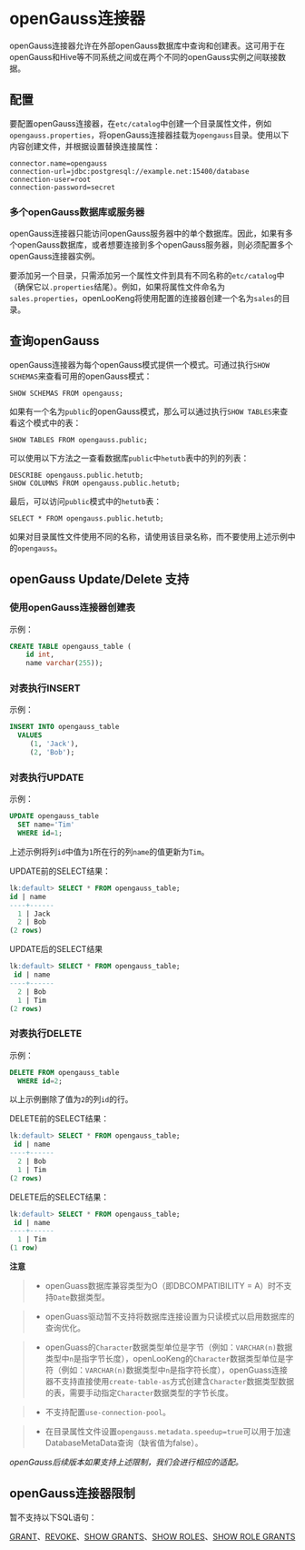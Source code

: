 
# openGauss连接器

openGauss连接器允许在外部openGauss数据库中查询和创建表。这可用于在openGauss和Hive等不同系统之间或在两个不同的openGauss实例之间联接数据。

## 配置

要配置openGauss连接器，在`etc/catalog`中创建一个目录属性文件，例如`opengauss.properties`，将openGauss连接器挂载为`opengauss`目录。使用以下内容创建文件，并根据设置替换连接属性：

``` properties
connector.name=opengauss
connection-url=jdbc:postgresql://example.net:15400/database
connection-user=root
connection-password=secret
```

### 多个openGauss数据库或服务器

openGauss连接器只能访问openGauss服务器中的单个数据库。因此，如果有多个openGauss数据库，或者想要连接到多个openGauss服务器，则必须配置多个openGauss连接器实例。

要添加另一个目录，只需添加另一个属性文件到具有不同名称的`etc/catalog`中（确保它以`.properties`结尾）。例如，如果将属性文件命名为`sales.properties`，openLooKeng将使用配置的连接器创建一个名为`sales`的目录。

## 查询openGauss

openGauss连接器为每个openGauss模式提供一个模式。可通过执行`SHOW SCHEMAS`来查看可用的openGauss模式：

    SHOW SCHEMAS FROM opengauss;

如果有一个名为`public`的openGauss模式，那么可以通过执行`SHOW TABLES`来查看这个模式中的表：

    SHOW TABLES FROM opengauss.public;

可以使用以下方法之一查看数据库`public`中`hetutb`表中的列的列表：

    DESCRIBE opengauss.public.hetutb;
    SHOW COLUMNS FROM opengauss.public.hetutb;

最后，可以访问`public`模式中的`hetutb`表：

    SELECT * FROM opengauss.public.hetutb;

如果对目录属性文件使用不同的名称，请使用该目录名称，而不要使用上述示例中的`opengauss`。

## openGauss Update/Delete 支持

### 使用openGauss连接器创建表

示例：

```sql
CREATE TABLE opengauss_table (
    id int,
    name varchar(255));
```

### 对表执行INSERT

示例：

```sql
INSERT INTO opengauss_table
  VALUES
     (1, 'Jack'),
     (2, 'Bob');
```

### 对表执行UPDATE

示例：

```sql
UPDATE opengauss_table
  SET name='Tim'
  WHERE id=1;
```

上述示例将列`id`中值为`1`所在行的列`name`的值更新为`Tim`。

UPDATE前的SELECT结果：

```sql
lk:default> SELECT * FROM opengauss_table;
id | name
----+------
  1 | Jack
  2 | Bob
(2 rows)
```

UPDATE后的SELECT结果

```sql
lk:default> SELECT * FROM opengauss_table;
 id | name
----+------
  2 | Bob
  1 | Tim
(2 rows)
```

### 对表执行DELETE

示例：

```sql
DELETE FROM opengauss_table
  WHERE id=2;
```

以上示例删除了值为`2`的列`id`的行。

DELETE前的SELECT结果：

```sql
lk:default> SELECT * FROM opengauss_table;
 id | name
----+------
  2 | Bob
  1 | Tim
(2 rows)
```

DELETE后的SELECT结果：

```sql
lk:default> SELECT * FROM opengauss_table;
 id | name
----+------
  1 | Tim
(1 row)
```

**注意**

> - openGuass数据库兼容类型为O（即DBCOMPATIBILITY = A）时不支持`Date`数据类型。

> - openGuass驱动暂不支持将数据库连接设置为只读模式以启用数据库的查询优化。

> - openGuass的`Character`数据类型单位是字节（例如：`VARCHAR(n)`数据类型中`n`是指字节长度），openLooKeng的`Character`数据类型单位是字符（例如：`VARCHAR(n)`数据类型中`n`是指字符长度），openGuass连接器不支持直接使用`create-table-as`方式创建含`Character`数据类型数据的表，需要手动指定`Character`数据类型的字节长度。

> - 不支持配置`use-connection-pool`。

> - 在目录属性文件设置`opengauss.metadata.speedup=true`可以用于加速DatabaseMetaData查询（缺省值为false）。

*openGauss后续版本如果支持上述限制，我们会进行相应的适配。*

## openGauss连接器限制

暂不支持以下SQL语句：

[GRANT](../sql/grant.md)、[REVOKE](../sql/revoke.md)、[SHOW GRANTS](../sql/show-grants.md)、[SHOW ROLES](../sql/show-roles.md)、[SHOW ROLE GRANTS](../sql/show-role-grants.md)